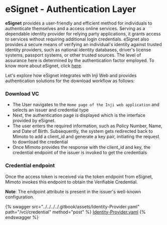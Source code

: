 # eSignet - Authentication Layer

**eSignet** provides a user-friendly and efficient method for individuals to authenticate themselves and a access online services. Serving as a dependable identity provider for relying party applications, it grants access to services without requiring additional login credentials. eSignet also provides a secure means of verifying an individual's identity against trusted identity providers, such as national identity databases, driver's license systems, passport systems, or other trusted sources. The level of assurance here is determined by the authentication factor employed. To know more about eSignet, click [here](https://docs.esignet.io/).

Let's explore how eSignet integrates with Inji Web and provides authentication solutions for the download workflow as follows:

### Download VC

* The User navigates to the `Home page of the Inji web application` and selects an issuer and credential type
* Next, the authentication page is displayed which is the interface provided by eSignet.
* The user enters the required information, such as Policy Number, Name, and Date of Birth. Subsequently, the system gets redirected back to Mimoto to add a client\_id and generate a key pair, initiating the request to download the credential
* Once Mimoto provides the response with the client\_id and key, the credential endpoint of the issuer is invoked to get the credentials

### Credential endpoint

Once the access token is received via the token endpoint from eSignet, Mimoto invokes this endpoint to obtain the Verifiable Credential.

**Note**: The endpoint attribute is present in the issuer's well-known configuration.

{% swagger src="../../../../.gitbook/assets/Identity-Provider.yaml" path="/vci/credential" method="post" %}
[Identity-Provider.yaml](../../../../.gitbook/assets/Identity-Provider.yaml)
{% endswagger %}
